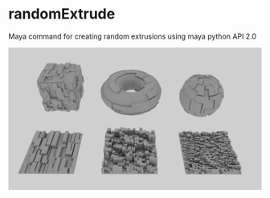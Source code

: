 # randomExtrude
Maya command for creating random extrusions using maya python API 2.0 

<img src="images/random_extrude_examples.png" width="700" />